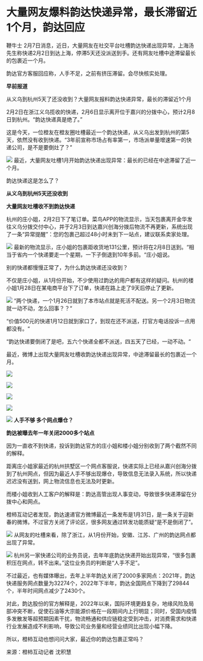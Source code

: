 # 大量网友爆料韵达快递异常，最长滞留近1个月，韵达回应

鞭牛士
2月7日消息，近日，大量网友在社交平台吐槽韵达快递出现异常，上海汤先生称快递2月2日到达上海，停滞5天还没派送到手。还有网友吐槽中途滞留最长的包裹近一个月。

韵达官方客服回应称，人手不足，之前有挤压滞留。会尽快核实处理。

**早前报道**

从义乌到杭州5天了还没收到？大量网友报料韵达快递异常，最长的滞留近1个月

2月2日在浙江义乌揽收的快递，2月6日显示离开位于嘉兴的分拨中心，预计2月8日到杭州。“韵达快递真是绝了。”

这是今天，一位橙友在橙友圈吐槽最近一个韵达快递，从义乌出发到杭州的第5天，依然没有收到快递。“3年前宣称市场占有率第一，市场派单量增速第一的快递公司，是不是要倒灶了？”

![](https://inews.gtimg.com/newsapp_bt/0/15647775819/1000)
最近，大量网友吐槽1月开始韵达快递出现异常：最长的已经在中途滞留了近一个月。

韵达快递这是怎么了？

**从义乌到杭州5天还没收到**

**大量网友吐槽收不到韵达快递**

杭州的庄小姐，2月2日下了笔订单。菜鸟APP的物流显示，当天包裹离开金华发往义乌分拨交付中心，并于2月3日到达嘉兴创海分拨后物流不再更新，系统出现了一条“异常提醒”：您的包裹己超过48小时未到下一站点，建议联系卖家处理。

![](https://inews.gtimg.com/newsapp_bt/0/15647775813/1000)
最新的物流显示，庄小姐的包裹距收货地131公里，预计将在2月8日送到。“相当于省内一个快递要走一个星期，一下子倒退到10年多前。“庄小姐说。

别的快递都慢慢正常了，为什么韵达快递还没收到？

不仅是庄小姐，从1月份开始，不少使用过韵达的用户都有这样的疑问。杭州的楼小姐1月28日在某电商平台下了订单，快递在路上走了9天后停止了更新。

![](https://inews.gtimg.com/newsapp_bt/0/15647775831/1000)
“两个快递，一个1月26日就到了本市站点就是死活不配送。另一个2月3日物流就一动不动，怎么回事？？“

“价值500元的快递1月12日就到家口了，到现在还不派送，打官方电话投诉一点用都没有。“

“韵达快递要倒闭了是吧，五六个快递全都不派送，四五天了已经，一动不动。“

最近，微博上出现大量网友吐槽收韵达快递出现异常，中途滞留最长的包裹近一个月。

![](https://inews.gtimg.com/newsapp_bt/0/15647775815/1000)

![](https://inews.gtimg.com/newsapp_bt/0/15647775809/1000)

![](https://inews.gtimg.com/newsapp_bt/0/15647775818/1000)

![](https://inews.gtimg.com/newsapp_bt/0/15647775812/1000)

![](https://inews.gtimg.com/newsapp_bt/0/15647775811/1000)
**人手不够 多个网点爆仓？**

**韵达被曝去年一年关闭2000多个站点**

因为一直收不到快递，投诉到韵达官方的庄小姐和楼小姐分别收到了两个截然不同的解释。

距离庄小姐家最近的杭州拱墅区一个网点客服说，快递实际上已经从嘉兴创海分拨到了杭州网点，但因为最近人手不够出现爆仓，导致信息无法录入系统，所以快递迟迟没有送到，网上物流信息也无法及时更新。

而楼小姐收到人工客户的解释是：韵达高管出现人事变动，导致很多快递滞留在分拨中心和网点。

橙柿互动记者发现，韵达速递官方微博最近一条发布是1月31日，是一条关于迎新春的微博。不过官方关闭了评论区，很多网友通过转发功能质疑“是不是倒闭了”。

![](https://inews.gtimg.com/newsapp_bt/0/15647775814/1000)
从网友的吐槽来看，除了浙江，从1月份开始，安徽、江苏、广州的韵达网点都出现了异常。

![](https://inews.gtimg.com/newsapp_bt/0/15647775817/1000)
杭州另一家快递公司的业务员说，去年年底韵达快递开始出现异常，“很多包裹积压在网点，转不出来。”这位业务员的判断是“人手不足”。

不过最近，也有媒体曝出，去年上半年韵达关闭了2000多家网点：2021年，韵达快递服务网点数量为32274个，2022年下半年，韵达全国网点下降到了29844个，半年时间网点减少了2430个。

对此，韵达股份的官方解释是，2022年以来，国际环境更趋复杂，地缘风险及局部冲突不断，促使石油等大宗能源价格在一段期间内上行明显；同时，受国内疫情多发散发等超预期因素干扰，物流畅通和供应链稳定受到冲击，对消费需求和快递行业发展造成不利影响，导致公司业务量和经营业绩同比出现小幅下降。

所以，橙柿互动也想问问大家，最近你的韵达包裹正常吗？

来源：橙柿互动记者 沈积慧

